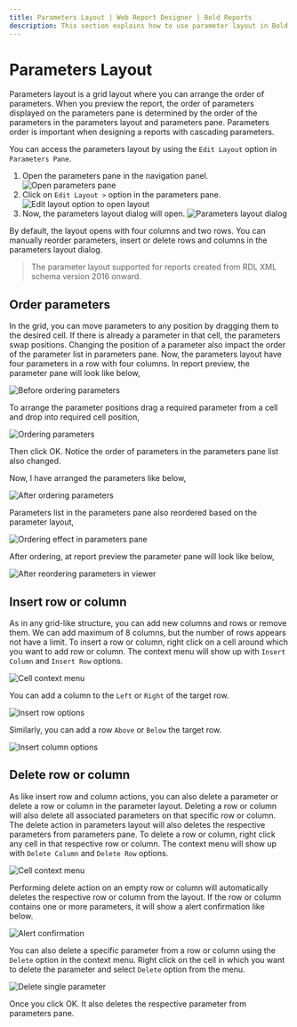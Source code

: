 ```yaml
---
title: Parameters Layout | Web Report Designer | Bold Reports
description: This section explains how to use parameter layout in Bold Reports Designer to arrange and organize the parameter structure in a report. 
---
```


# Parameters Layout

Parameters layout is a grid layout where you can arrange the order of parameters. When you preview the report, the order of parameters displayed on the parameters pane is determined by the order of the parameters in the parameters layout and parameters pane.
Parameters order is important when designing a reports with cascading parameters.

You can access the parameters layout by using the `Edit Layout` option in `Parameters Pane`.

1. Open the parameters pane in the navigation panel.
   ![Open parameters pane](/static/assets/on-premise/images/report-designer/report-parameters/parameters-layout/open-parameters-pane.png '#width=350px')
2. Click on `Edit Layout >` option in the parameters pane.
   ![Edit layout option to open layout](/static/assets/on-premise/images/report-designer/report-parameters/parameters-layout/edit-layout.png '#width=350px')
3. Now, the parameters layout dialog will open.
   ![Parameters layout dialog](/static/assets/on-premise/images/report-designer/report-parameters/parameters-layout/parameters-layout-dialog.png '#width=400px')

By default, the layout opens with four columns and two rows. You can manually reorder parameters, insert or delete rows and columns in the parameters layout dialog.

> The parameter layout supported for reports created from RDL XML schema version 2016 onward.

## Order parameters

In the grid, you can move parameters to any position by dragging them to the desired cell. If there is already a parameter in that cell, the parameters swap positions. Changing the position of a parameter also impact the order of the parameter list in parameters pane. Now, the parameters layout have four parameters in a row with four columns. In report preview, the parameter pane will look like below,

![Before ordering parameters](/static/assets/on-premise/images/report-designer/report-parameters/parameters-layout/before-ordering-in-viewer.png)

To arrange the parameter positions drag a required parameter from a cell and drop into required cell position,

![Ordering parameters](/static/assets/on-premise/images/report-designer/report-parameters/parameters-layout/swap-positions.png '#width=450px')

Then click OK. Notice the order of parameters in the parameters pane list also changed.

Now, I have arranged the parameters like below,

![After ordering parameters](/static/assets/on-premise/images/report-designer/report-parameters/parameters-layout/after-arranging-positions.png '#width=450px')

Parameters list in the parameters pane also reordered based on the parameter layout,

![Ordering effect in parameters pane](/static/assets/on-premise/images/report-designer/report-parameters/parameters-layout/reordering-in-list.png '#width=450px')

After ordering, at report preview the parameter pane will look like below,

![After reordering parameters in viewer](/static/assets/on-premise/images/report-designer/report-parameters/parameters-layout/after-reordering-in-viewer.png)

## Insert row or column

As in any grid-like structure, you can add new columns and rows or remove them. We can add maximum of 8 columns, but the number of rows appears not have a limit. To insert a row or column, right click on a cell around which you want to add row or column. The context menu will show up with `Insert Column` and `Insert Row` options.

![Cell context menu](/static/assets/on-premise/images/report-designer/report-parameters/parameters-layout/cell-context-menu.png '#width=400px')

You can add a column to the `Left` or `Right` of the target row.

![Insert row options](/static/assets/on-premise/images/report-designer/report-parameters/parameters-layout/insert-column-options.png '#width=400px')

Similarly, you can add a row `Above` or `Below` the target row.

![Insert column options](/static/assets/on-premise/images/report-designer/report-parameters/parameters-layout/insert-row-options.png '#width=400px')

## Delete row or column

As like insert row and column actions, you can also delete a parameter or delete a row or column in the parameter layout. Deleting a row or column will also delete all associated parameters on that specific row or column. The delete action in parameters layout will also deletes the respective parameters from parameters pane. To delete a row or column, right click any cell in that respective row or column. The context menu will show up with `Delete Column` and `Delete Row` options.

![Cell context menu](/static/assets/on-premise/images/report-designer/report-parameters/parameters-layout/cell-context-menu.png '#width=400px')

Performing delete action on an empty row or column will automatically deletes the respective row or column from the layout. If the row or column contains one or more parameters, it will show a alert confirmation like below.

![Alert confirmation](/static/assets/on-premise/images/report-designer/report-parameters/parameters-layout/delete-alert-confirmation.png '#width=300px')

You can also delete a specific parameter from a row or column using the `Delete` option in the context menu. Right click on the cell in which you want to delete the parameter and select `Delete` option from the menu.

![Delete single parameter](/static/assets/on-premise/images/report-designer/report-parameters/parameters-layout/delete-single-parameter.png '#width=400px')

Once you click OK. It also deletes the respective parameter from parameters pane.